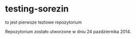 testing-sorezin
===============

to jest pierwsze teztowe repozytorium

Repozytorium zostało utworzone w dniu 24 pazdziernika 2014.